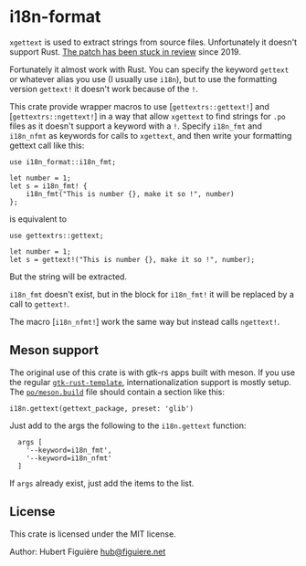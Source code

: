 i18n-format
===========

`xgettext` is used to extract strings from source files. Unfortunately
it doesn't support Rust. [The patch has been stuck in
review](https://savannah.gnu.org/bugs/?56774) since 2019.

Fortunately it almost work with Rust. You can specify the keyword
`gettext` or whatever alias you use (I usually use `i18n`), but to use
the formatting version `gettext!` it doesn't work because of the `!`.

This crate provide wrapper macros to use [`gettextrs::gettext!`] and
[`gettextrs::ngettext!`] in a way that allow `xgettext` to find
strings for `.po` files as it doesn't support a keyword with a
`!`. Specify `i18n_fmt` and `i18n_nfmt` as keywords for calls to `xgettext`, and
then write your formatting gettext call like this:

```
use i18n_format::i18n_fmt;

let number = 1;
let s = i18n_fmt! {
    i18n_fmt("This is number {}, make it so !", number)
};
```

is equivalent to
```
use gettextrs::gettext;

let number = 1;
let s = gettext!("This is number {}, make it so !", number);
```

But the string will be extracted.

`i18n_fmt` doesn't exist, but in the block for `i18n_fmt!`  it will be
replaced by a call to `gettext!`.

The macro [`i18n_nfmt!`] work the same way but instead calls `ngettext!`.

## Meson support

The original use of this crate is with gtk-rs apps built with
meson. If you use the regular
[`gtk-rust-template`](https://gitlab.gnome.org/World/Rust/gtk-rust-template/),
internationalization support is mostly setup. The
[`po/meson.build`](https://gitlab.gnome.org/World/Rust/gtk-rust-template/)
file should contain a section like this:

```meson
i18n.gettext(gettext_package, preset: 'glib')
```

Just add to the args the following to the `i18n.gettext` function:
```meson
  args [
    '--keyword=i18n_fmt',
    '--keyword=i18n_nfmt'
  ]
```

If `args` already exist, just add the items to the list.

## License

This crate is licensed under the MIT license.

Author: Hubert Figuière <hub@figuiere.net>
